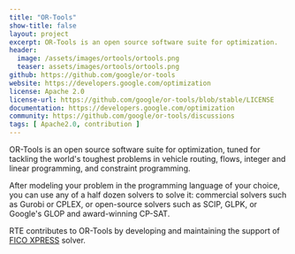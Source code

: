 ```yaml
---
title: "OR-Tools"
show-title: false
layout: project
excerpt: OR-Tools is an open source software suite for optimization.
header:
  image: /assets/images/ortools/ortools.png
  teaser: assets/images/ortools/ortools.png
github: https://github.com/google/or-tools
website: https://developers.google.com/optimization
license: Apache 2.0
license-url: https://github.com/google/or-tools/blob/stable/LICENSE
documentation: https://developers.google.com/optimization
community: https://github.com/google/or-tools/discussions
tags: [ Apache2.0, contribution ]
---
```


OR-Tools is an open source software suite for optimization, tuned for tackling the world's toughest problems in vehicle
routing, flows, integer and linear programming, and constraint programming.

After modeling your problem in the programming language of your choice, you can use any of a half dozen solvers to solve
it: commercial solvers such as Gurobi or CPLEX, or open-source solvers such as SCIP, GLPK, or Google's GLOP and
award-winning CP-SAT.

RTE contributes to OR-Tools by developing and maintaining the support
of [FICO XPRESS](https://www.fico.com/en/products/fico-xpress-optimization) solver.
